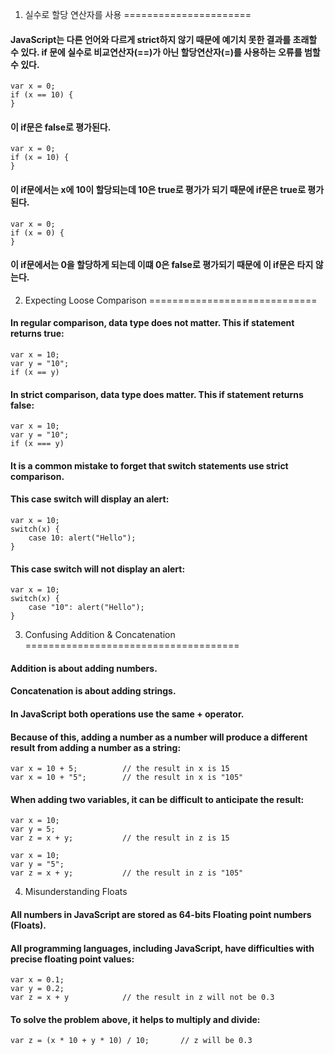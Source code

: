 1. 실수로 할당 연산자를 사용 
======================

#### JavaScript는 다른 언어와 다르게 strict하지 않기 때문에 예기치 못한 결과를 초래할 수 있다. if 문에 실수로 비교연산자(==)가 아닌 할당연산자(=)를 사용하는 오류를 범할 수 있다.
    
    var x = 0;
    if (x == 10) {
    }

#### 이 if문은 false로 평가된다.

    var x = 0;
    if (x = 10) {
    }

#### 이 if문에서는 x에 10이 할당되는데 10은 true로 평가가 되기 때문에 if문은 true로 평가된다.

    var x = 0;
    if (x = 0) {
    }

#### 이 if문에서는 0을 할당하게 되는데 이떄 0은 false로 평가되기 때문에 이 if문은 타지 않는다.

2. Expecting Loose Comparison
=============================
#### In regular comparison, data type does not matter. This if statement returns true:
    var x = 10;
    var y = "10";
    if (x == y)
#### In strict comparison, data type does matter. This if statement returns false:
    var x = 10;
    var y = "10";
    if (x === y)
#### It is a common mistake to forget that switch statements use strict comparison.
#### This case switch will display an alert:
    var x = 10;
    switch(x) {
        case 10: alert("Hello");
    }
#### This case switch will not display an alert:
    var x = 10;
    switch(x) {
        case "10": alert("Hello");
    }

3. Confusing Addition & Concatenation
=====================================
#### Addition is about adding numbers.
#### Concatenation is about adding strings.
#### In JavaScript both operations use the same + operator.
#### Because of this, adding a number as a number will produce a different result from adding a number as a string:
    var x = 10 + 5;          // the result in x is 15
    var x = 10 + "5";        // the result in x is "105"
#### When adding two variables, it can be difficult to anticipate the result:
    var x = 10;
    var y = 5;
    var z = x + y;           // the result in z is 15
    
    var x = 10;
    var y = "5";
    var z = x + y;           // the result in z is "105"

4. Misunderstanding Floats
#### All numbers in JavaScript are stored as 64-bits Floating point numbers (Floats).
#### All programming languages, including JavaScript, have difficulties with precise floating point values:
    var x = 0.1;
    var y = 0.2;
    var z = x + y            // the result in z will not be 0.3
#### To solve the problem above, it helps to multiply and divide:
    var z = (x * 10 + y * 10) / 10;       // z will be 0.3
    
